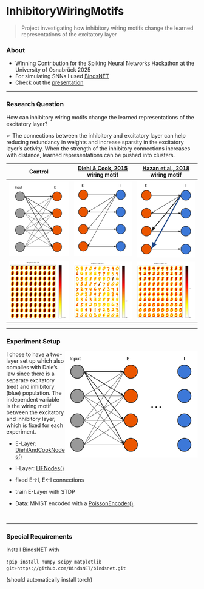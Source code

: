 # InhibitoryWiringMotifs

> Project investigating how inhibitory wiring motifs change the learned representations of the excitatory layer 


### About
- Winning Contribution for the Spiking Neural Networks Hackathon at the University of Osnabrück 2025
- For simulating SNNs I used [BindsNET](https://github.com/BindsNET/bindsnet)
- Check out the [presentation](https://github.com/juelha/InhibitoryWiringMotifs/blob/main/presentation.pdf)
---
### Research Question
How can inhibitory wiring motifs change the learned representations of the excitatory layer?

➢ The connections between the inhibitory and excitatory layer can help reducing redundancy in weights and increase sparsity in the excitatory layer’s activity. When the strength of the inhibitory connections increases with distance, learned representations can be pushed into clusters.

| Control |[Diehl & Cook, 2015](https://www.frontiersin.org/journals/computational-neuroscience/articles/10.3389/fncom.2015.00099/full) wiring motif | [Hazan et al., 2018](https://arxiv.org/abs/1807.09374) wiring motif |
| ------------- | ------------- | ------------- |
| <img src="figs\control_setup.png" width="300" /> |  <img src="figs\dc_setup.png" width="290" /> | <img src="figs\dist_setup.png" width="280" /> | 
| <img src="figs\stdp_only.png" width="300" /> |  <img src="figs\dc.png" width="300" /> | <img src="figs\dist.png" width="300" /> | 

---
### Experiment Setup

<img align="right" src="figs\experiment_setup.png" width="350">

I chose to have a two-layer set up which also complies with Dale’s law since there is a separate excitatory (red) and inhibitory (blue) population.
The independent variable is the wiring motif between the excitatory and inhibitory layer, which is fixed for each experiment. 
  
  - E-Layer: [DiehlAndCookNodes()](https://github.com/BindsNET/bindsnet/blob/master/bindsnet/network/nodes.py#L981)
  
  - I-Layer: [LIFNodes()](https://github.com/BindsNET/bindsnet/blob/master/bindsnet/network/nodes.py#L418)
  
  - fixed E→I, E←I connections
  
  - train E-Layer with STDP
    
  - Data: MNIST encoded with a [PoissonEncoder()](https://github.com/BindsNET/bindsnet/blob/master/bindsnet/encoding/encoders.py#L88).
<br>



---
### Special Requirements 
Install BindsNET with 

``!pip install numpy scipy matplotlib git+https://github.com/BindsNET/bindsnet.git``

(should automatically install torch) 



